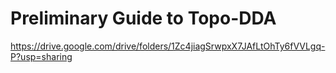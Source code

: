 # Preliminary Guide to Topo-DDA
https://drive.google.com/drive/folders/1Zc4jiagSrwpxX7JAfLtOhTy6fVVLgq-P?usp=sharing
